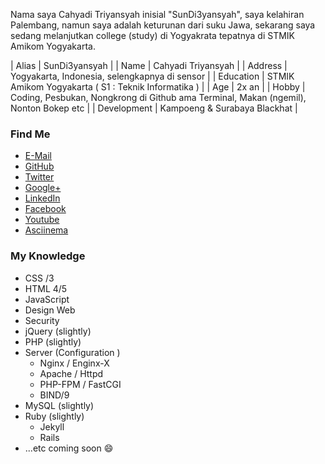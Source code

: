 Nama saya Cahyadi Triyansyah inisial "SunDi3yansyah", saya kelahiran Palembang, namun saya adalah keturunan dari suku Jawa, sekarang saya sedang melanjutkan college (study) di Yogyakrata tepatnya di STMIK Amikom Yogyakarta.

| Alias         | SunDi3yansyah |
| Name          | Cahyadi Triyansyah |
| Address       | Yogyakarta, Indonesia, selengkapnya di sensor |
| Education     | STMIK Amikom Yogyakarta ( S1 : Teknik Informatika ) |
| Age           | 2x an |
| Hobby         | Coding, Pesbukan, Nongkrong di Github ama Terminal, Makan (ngemil), Nonton Bokep etc |
| Development   | Kampoeng & Surabaya Blackhat |

### Find Me

<div id="find_me_on_history">
<ul class="find_me_on_history">

<li><i class="fa fa-envelope"></i> <a href="mailto:sundi3yansyah@gmail.com">E-Mail</a></li>

<li><i class="fa fa-github"></i> <a href="https://github.com/SunDi3yansyah" target="_blank">GitHub</a></li>

<li><i class="fa fa-twitter"></i> <a href="https://twitter.com/SunDi3yansyah" target="_blank">Twitter</a></li>

<li><i class="fa fa-google-plus"></i> <a href="https://plus.google.com/u/0/113613533694994339551" target="_blank">Google+</a></li>

<li><i class="fa fa-linkedin-square"></i> <a href="http://id.linkedin.com/in/sundi3yansyah/" target="_blank">LinkedIn</a></li>

<li><i class="fa fa-facebook-square"></i> <a href="https://www.facebook.com/adiebiazajah" target="_blank">Facebook</a></li>

<li><i class="fa fa-youtube-square"></i> <a href="https://www.youtube.com/user/zpqwify" target="_blank">Youtube</a></li>

<li><i class="fa fa-youtube-play"></i> <a href="https://asciinema.org/~SunDi3yansyah" target="_blank">Asciinema</a></li>

</ul>
</div>

### My Knowledge

* CSS /3
* HTML 4/5
* JavaScript
* Design Web
* Security
* jQuery (slightly)
* PHP (slightly)
* Server (Configuration )
    * Nginx / Enginx-X
    * Apache / Httpd
    * PHP-FPM / FastCGI
    * BIND/9
* MySQL (slightly)
* Ruby (slightly)
    * Jekyll
    * Rails
* ...etc coming soon :smile: